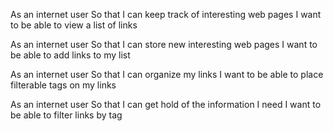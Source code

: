 <!-- Showing a list of links -->
As an internet user
So that I can keep track of interesting web pages
I want to be able to view a list of links

<!-- Adding new links -->
As an internet user
So that I can store new interesting web pages
I want to be able to add links to my list

<!-- Adding tags to links -->
As an internet user
So that I can organize my links
I want to be able to place filterable tags on my links

<!-- Filtering links by a tag -->
As an internet user
So that I can get hold of the information I need
I want to be able to filter links by tag
